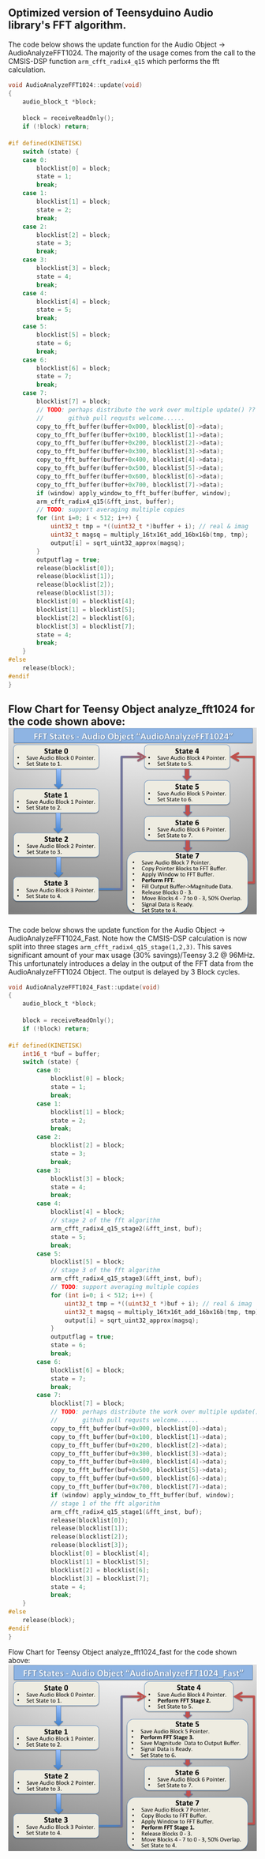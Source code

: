 Optimized version of Teensyduino Audio library's FFT algorithm.
---
The code below shows the update function for the Audio Object -> AudioAnalyzeFFT1024. The majority of the usage comes from the call to the CMSIS-DSP function ```arm_cfft_radix4_q15``` which performs the fft calculation. <br>
```C
void AudioAnalyzeFFT1024::update(void)
{
	audio_block_t *block;

	block = receiveReadOnly();
	if (!block) return;

#if defined(KINETISK)
	switch (state) {
	case 0:
		blocklist[0] = block;
		state = 1;
		break;
	case 1:
		blocklist[1] = block;
		state = 2;
		break;
	case 2:
		blocklist[2] = block;
		state = 3;
		break;
	case 3:
		blocklist[3] = block;
		state = 4;
		break;
	case 4:
		blocklist[4] = block;
		state = 5;
		break;
	case 5:
		blocklist[5] = block;
		state = 6;
		break;
	case 6:
		blocklist[6] = block;
		state = 7;
		break;
	case 7:
		blocklist[7] = block;
		// TODO: perhaps distribute the work over multiple update() ??
		//       github pull requsts welcome......
		copy_to_fft_buffer(buffer+0x000, blocklist[0]->data);
		copy_to_fft_buffer(buffer+0x100, blocklist[1]->data);
		copy_to_fft_buffer(buffer+0x200, blocklist[2]->data);
		copy_to_fft_buffer(buffer+0x300, blocklist[3]->data);
		copy_to_fft_buffer(buffer+0x400, blocklist[4]->data);
		copy_to_fft_buffer(buffer+0x500, blocklist[5]->data);
		copy_to_fft_buffer(buffer+0x600, blocklist[6]->data);
		copy_to_fft_buffer(buffer+0x700, blocklist[7]->data);
		if (window) apply_window_to_fft_buffer(buffer, window);
		arm_cfft_radix4_q15(&fft_inst, buffer);
		// TODO: support averaging multiple copies
		for (int i=0; i < 512; i++) {
			uint32_t tmp = *((uint32_t *)buffer + i); // real & imag
			uint32_t magsq = multiply_16tx16t_add_16bx16b(tmp, tmp);
			output[i] = sqrt_uint32_approx(magsq);
		}
		outputflag = true;
		release(blocklist[0]);
		release(blocklist[1]);
		release(blocklist[2]);
		release(blocklist[3]);
		blocklist[0] = blocklist[4];
		blocklist[1] = blocklist[5];
		blocklist[2] = blocklist[6];
		blocklist[3] = blocklist[7];
		state = 4;
		break;
	}
#else
	release(block);
#endif
}

```
Flow Chart for Teensy Object analyze_fft1024 for the code shown above:<br>
![alt text](https://github.com/duff2013/analyze_fft1024_fast/blob/master/img/FFT%20Flow%20Chart/Slide1.png "FFT Flow Chart")
---
The code below shows the update function for the Audio Object -> AudioAnalyzeFFT1024_Fast. Note how the CMSIS-DSP calculation is now split into three stages ```arm_cfft_radix4_q15_stage(1,2,3)```. This saves significant amount of your max usage (30% savings)/Teensy 3.2 @ 96MHz. This unfortunately introduces a delay in the output of the FFT data from the AudioAnalyzeFFT1024 Object. The output is delayed by 3 Block cycles.<br>
```C
void AudioAnalyzeFFT1024_Fast::update(void)
{
    audio_block_t *block;
    
    block = receiveReadOnly();
    if (!block) return;
    
#if defined(KINETISK)
    int16_t *buf = buffer;
    switch (state) {
        case 0:
            blocklist[0] = block;
            state = 1;
            break;
        case 1:
            blocklist[1] = block;
            state = 2;
            break;
        case 2:
            blocklist[2] = block;
            state = 3;
            break;
        case 3:
            blocklist[3] = block;
            state = 4;
            break;
        case 4:
            blocklist[4] = block;
            // stage 2 of the fft algorithm
            arm_cfft_radix4_q15_stage2(&fft_inst, buf);
            state = 5;
            break;
        case 5:
            blocklist[5] = block;
            // stage 3 of the fft algorithm
            arm_cfft_radix4_q15_stage3(&fft_inst, buf);
            // TODO: support averaging multiple copies
            for (int i=0; i < 512; i++) {
                uint32_t tmp = *((uint32_t *)buf + i); // real & imag
                uint32_t magsq = multiply_16tx16t_add_16bx16b(tmp, tmp);
                output[i] = sqrt_uint32_approx(magsq);
            }
            outputflag = true;
            state = 6;
            break;
        case 6:
            blocklist[6] = block;
            state = 7;
            break;
        case 7:
            blocklist[7] = block;
            // TODO: perhaps distribute the work over multiple update() ??
            //       github pull requsts welcome......
            copy_to_fft_buffer(buf+0x000, blocklist[0]->data);
            copy_to_fft_buffer(buf+0x100, blocklist[1]->data);
            copy_to_fft_buffer(buf+0x200, blocklist[2]->data);
            copy_to_fft_buffer(buf+0x300, blocklist[3]->data);
            copy_to_fft_buffer(buf+0x400, blocklist[4]->data);
            copy_to_fft_buffer(buf+0x500, blocklist[5]->data);
            copy_to_fft_buffer(buf+0x600, blocklist[6]->data);
            copy_to_fft_buffer(buf+0x700, blocklist[7]->data);
            if (window) apply_window_to_fft_buffer(buf, window);
            // stage 1 of the fft algorithm
            arm_cfft_radix4_q15_stage1(&fft_inst, buf);
            release(blocklist[0]);
            release(blocklist[1]);
            release(blocklist[2]);
            release(blocklist[3]);
            blocklist[0] = blocklist[4];
            blocklist[1] = blocklist[5];
            blocklist[2] = blocklist[6];
            blocklist[3] = blocklist[7];
            state = 4;
            break;
    }
#else
    release(block);
#endif
}
```
Flow Chart for Teensy Object analyze_fft1024_fast for the code shown above:<br>
![alt text](https://github.com/duff2013/analyze_fft1024_fast/blob/master/img/FFT%20Flow%20Chart/Slide2.png "FFT Flow Chart")

[analyze_fft1024]:https://github.com/duff2013/analyze_fft1024_fast/blob/master/analyze_fft1024_fast.cpp#L62

[analyze_fft1024_fast]:https://github.com/PaulStoffregen/Audio/blob/master/analyze_fft1024.cpp#L57
